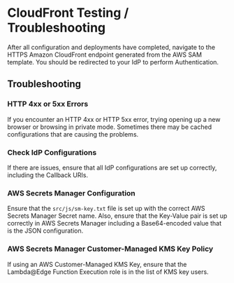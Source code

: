 # CloudFront Testing / Troubleshooting

After all configuration and deployments have completed, navigate to the HTTPS Amazon CloudFront endpoint generated from the AWS SAM template. You should be redirected to your IdP to perform Authentication. 

## Troubleshooting


### HTTP 4xx or 5xx Errors

If you encounter an HTTP 4xx or HTTP 5xx error, trying opening up a new browser or browsing in private mode. Sometimes there may be cached configurations that are causing the problems.

### Check IdP Configurations

If there are issues, ensure that all IdP configurations are set up correctly, including the Callback URIs.

### AWS Secrets Manager Configuration

Ensure that the `src/js/sm-key.txt` file is set up with the correct AWS Secrets Manager Secret name. Also, ensure that the Key-Value pair is set up correctly in AWS Secrets Manager including a Base64-encoded value that is the JSON configuration.

### AWS Secrets Manager Customer-Managed KMS Key Policy

If using an AWS Customer-Managed KMS Key, ensure that the Lambda@Edge Function Execution role is in the list of KMS key users.

